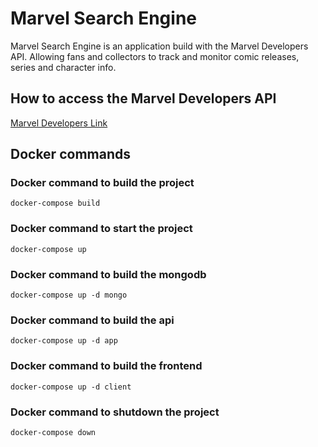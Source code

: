 # Marvel Search Engine

Marvel Search Engine is an application build with the Marvel Developers API.
Allowing fans and collectors to track and monitor comic releases, series and character info.

## How to access the Marvel Developers API

[Marvel Developers Link](https://developer.marvel.com/signup)

## Docker commands

### Docker command to build the project

```docker-compose build```

### Docker command to start the project

```docker-compose up```

### Docker command to build the mongodb

```docker-compose up -d mongo```

### Docker command to build the api

```docker-compose up -d app```

### Docker command to build the frontend

```docker-compose up -d client```

### Docker command to shutdown the project

```docker-compose down```
